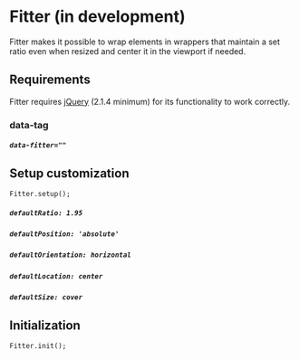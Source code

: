 # Fitter (in development)
Fitter makes it possible to wrap elements in wrappers that maintain a set ratio even when resized and center it in the viewport if needed.

## Requirements
Fitter requires [jQuery](https://jquery.com/) (2.1.4 minimum) for its functionality to work correctly.  


### data-tag

##### `data-fitter=""`


## Setup customization
```
Fitter.setup();
```

##### `defaultRatio: 1.95`

##### `defaultPosition: 'absolute'`

##### `defaultOrientation: horizontal`

##### `defaultLocation: center`

##### `defaultSize: cover`


## Initialization
```
Fitter.init();
```
